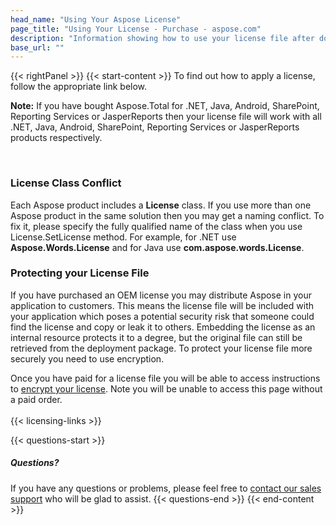 ```yaml
---
head_name: "Using Your Aspose License"
page_title: "Using Your License - Purchase - aspose.com"
description: "Information showing how to use your license file after download."
base_url: ""
---
```

{{< rightPanel >}}
{{< start-content >}} 
To find out how to apply a license, follow the appropriate link below.

**Note:** If you have bought Aspose.Total for .NET, Java, Android, SharePoint, Reporting Services or JasperReports then your license file will work with all .NET, Java, Android, SharePoint, Reporting Services or JasperReports products respectively.  

&nbsp;  
### License Class Conflict
Each Aspose product includes a **License** class. If you use more than one Aspose product in the same solution then you may get a naming conflict. To fix it, please specify the fully qualified name of the class when you use License.SetLicense method. For example, for .NET use **Aspose.Words.License** and for Java use **com.aspose.words.License**.  

### Protecting your License File
If you have purchased an OEM license you may distribute Aspose in your application to customers. This means the license file will be included with your application which poses a potential security risk that someone could find the license and copy or leak it to others. Embedding the license as an internal resource protects it to a degree, but the original file can still be retrieved from the deployment package. To protect your license file more securely you need to use encryption.

Once you have paid for a license file you will be able to access instructions to [encrypt your license](https://purchase.aspose.com/orders/protecting-your-license-file). Note you will be unable to access this page without a paid order.  
&nbsp;  
{{< licensing-links >}}  

{{< questions-start >}}
##### **Questions?**
If you have any questions or problems, please feel free to [contact our sales support](https://about.aspose.com/contact/) who will be glad to assist.
{{< questions-end >}}
{{< end-content >}}